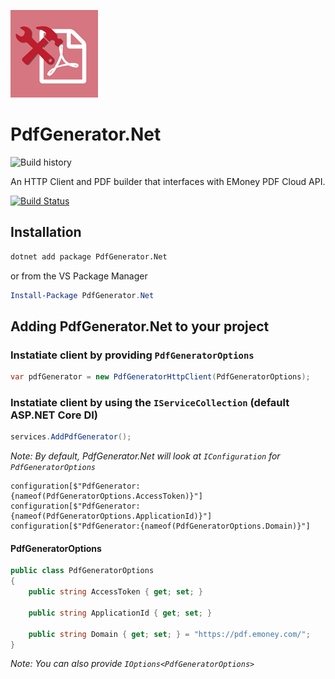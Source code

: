 ![PdfGenerator.Net](https://raw.githubusercontent.com/Zettersten/PdfGenerator.Net/master/PdfGenerator.Net/PdfGenerator.png "PdfGenerator.Net")
# PdfGenerator.Net

![Build history](https://buildstats.info/azurepipelines/chart/nenvy/PdfGenerator.Net/9)

An HTTP Client and PDF builder that interfaces with EMoney PDF Cloud API. 

[![Build Status](https://dev.azure.com/nenvy/PdfGenerator.Net/_apis/build/status/Zettersten.PdfGenerator.Net?branchName=master)](https://dev.azure.com/nenvy/PdfGenerator.Net/_build/latest?definitionId=9&branchName=master)


## Installation

```bash
dotnet add package PdfGenerator.Net
```

or from the VS Package Manager

```powershell
Install-Package PdfGenerator.Net
```

## Adding PdfGenerator.Net to your project

### Instatiate client by providing `PdfGeneratorOptions`

```csharp
var pdfGenerator = new PdfGeneratorHttpClient(PdfGeneratorOptions); 
```

### Instatiate client by using the `IServiceCollection` (default ASP.NET Core DI)

```csharp
services.AddPdfGenerator();
```

*Note: By default, PdfGenerator.Net will look at `IConfiguration` for `PdfGeneratorOptions`*

```
configuration[$"PdfGenerator:{nameof(PdfGeneratorOptions.AccessToken)}"]
configuration[$"PdfGenerator:{nameof(PdfGeneratorOptions.ApplicationId)}"]
configuration[$"PdfGenerator:{nameof(PdfGeneratorOptions.Domain)}"]
```

#### PdfGeneratorOptions

```csharp
public class PdfGeneratorOptions
{
    public string AccessToken { get; set; }

    public string ApplicationId { get; set; }

    public string Domain { get; set; } = "https://pdf.emoney.com/";
}
```

*Note: You can also provide `IOptions<PdfGeneratorOptions>`*
